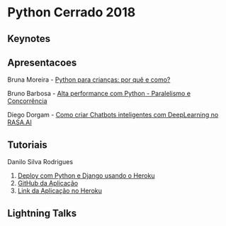 # Python Cerrado 2018

## Keynotes

## Apresentacoes

Bruna Moreira - [Python para crianças: por quê e como?](https://goo.gl/nx6XrC)

Bruno Barbosa - [Alta performance com Python - Paralelismo e Concorrência](alta-performance-com-python.pdf)

Diego Dorgam - [Como criar Chatbots inteligentes com DeepLearning no RASA.AI](apr-PythonCerrado-rasa-ai.pdf)


## Tutoriais

Danilo Silva Rodrigues
1. [Deploy com Python e Django usando o Heroku](https://docs.google.com/presentation/d/1m3orw6_Y2WgTH1CTFKct-L5DIpyGvXtED8HOa0Z5K_8/edit?usp=sharing)
2. [GitHub da Aplicação](https://github.com/daniloroddrigues/danilo-motors)
3. [Link da Aplicação no Heroku](https://danilo-motors.herokuapp.com/)

## Lightning Talks
